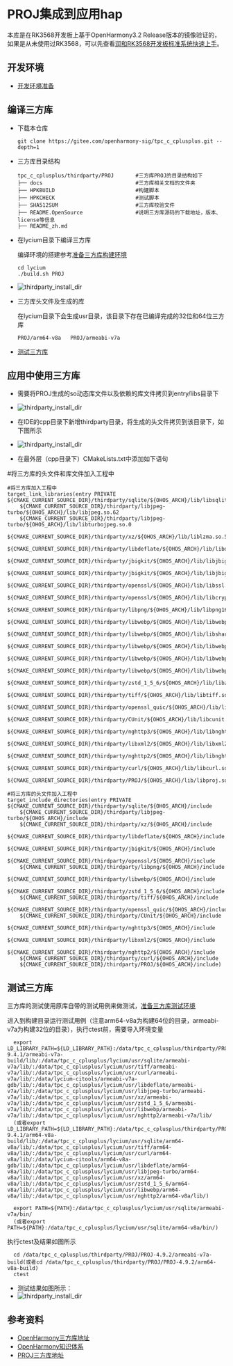# PROJ集成到应用hap

本库是在RK3568开发板上基于OpenHarmony3.2 Release版本的镜像验证的，如果是从未使用过RK3568，可以先查看[润和RK3568开发板标准系统快速上手](https://gitee.com/openharmony-sig/knowledge_demo_temp/tree/master/docs/rk3568_helloworld)。

## 开发环境

- [开发环境准备](../../../docs/hap_integrate_environment.md)

## 编译三方库

- 下载本仓库

  ```shell
  git clone https://gitee.com/openharmony-sig/tpc_c_cplusplus.git --depth=1
  ```

- 三方库目录结构

  ```shell
  tpc_c_cplusplus/thirdparty/PROJ       #三方库PROJ的目录结构如下
  ├── docs                             	#三方库相关文档的文件夹
  ├── HPKBUILD                         	#构建脚本
  ├── HPKCHECK                         	#测试脚本
  ├── SHA512SUM                        	#三方库校验文件
  ├── README.OpenSource                	#说明三方库源码的下载地址，版本、license等信息
  ├── README_zh.md   
  ```
  
- 在lycium目录下编译三方库

  编译环境的搭建参考[准备三方库构建环境](../../../lycium/README.md#1编译环境准备)

  ```shell
  cd lycium
  ./build.sh PROJ
  ```
- ![thirdparty_install_dir](pic/build_PROJ.PNG)

- 三方库头文件及生成的库

  在lycium目录下会生成usr目录，该目录下存在已编译完成的32位和64位三方库

  ```shell
  PROJ/arm64-v8a   PROJ/armeabi-v7a
  ```
  
- [测试三方库](#测试三方库)

## 应用中使用三方库

- 需要将PROJ生成的so动态库文件以及依赖的库文件拷贝到entry/libs目录下

- ![thirdparty_install_dir](pic/PROJ_so_ide.PNG)

- 在IDE的cpp目录下新增thirdparty目录，将生成的头文件拷贝到该目录下，如下图所示
  
- ![thirdparty_install_dir](pic/PROJ_include_ide.PNG)

- 在最外层（cpp目录下）CMakeLists.txt中添加如下语句

#将三方库的头文件和库文件加入工程中
```
#将三方库加入工程中
target_link_libraries(entry PRIVATE ${CMAKE_CURRENT_SOURCE_DIR}/thirdparty/sqlite/${OHOS_ARCH}/lib/libsqlite3.so.0
    ${CMAKE_CURRENT_SOURCE_DIR}/thirdparty/libjpeg-turbo/${OHOS_ARCH}/lib/libjpeg.so.62
    ${CMAKE_CURRENT_SOURCE_DIR}/thirdparty/libjpeg-turbo/${OHOS_ARCH}/lib/libturbojpeg.so.0
    ${CMAKE_CURRENT_SOURCE_DIR}/thirdparty/xz/${OHOS_ARCH}/lib/liblzma.so.5
    ${CMAKE_CURRENT_SOURCE_DIR}/thirdparty/libdeflate/${OHOS_ARCH}/lib/libdeflate.so.0
    ${CMAKE_CURRENT_SOURCE_DIR}/thirdparty/jbigkit/${OHOS_ARCH}/lib/libjbig.a
    ${CMAKE_CURRENT_SOURCE_DIR}/thirdparty/jbigkit/${OHOS_ARCH}/lib/libjbig85.a
    ${CMAKE_CURRENT_SOURCE_DIR}/thirdparty/openssl/${OHOS_ARCH}/lib/libssl.a
    ${CMAKE_CURRENT_SOURCE_DIR}/thirdparty/openssl/${OHOS_ARCH}/lib/libcrypto.a
    ${CMAKE_CURRENT_SOURCE_DIR}/thirdparty/libpng/${OHOS_ARCH}/lib/libpng16.so.16
    ${CMAKE_CURRENT_SOURCE_DIR}/thirdparty/libwebp/${OHOS_ARCH}/lib/libwebp.so.7
    ${CMAKE_CURRENT_SOURCE_DIR}/thirdparty/libwebp/${OHOS_ARCH}/lib/libsharpyuv.so.0
    ${CMAKE_CURRENT_SOURCE_DIR}/thirdparty/libwebp/${OHOS_ARCH}/lib/libwebpdecoder.so.3
    ${CMAKE_CURRENT_SOURCE_DIR}/thirdparty/libwebp/${OHOS_ARCH}/lib/libwebpdemux.so.2
    ${CMAKE_CURRENT_SOURCE_DIR}/thirdparty/libwebp/${OHOS_ARCH}/lib/libwebpmux.so.3
    ${CMAKE_CURRENT_SOURCE_DIR}/thirdparty/zstd_1_5_6/${OHOS_ARCH}/lib/libzstd.so.1
    ${CMAKE_CURRENT_SOURCE_DIR}/thirdparty/tiff/${OHOS_ARCH}/lib/libtiff.so.6
    ${CMAKE_CURRENT_SOURCE_DIR}/thirdparty/openssl_quic/${OHOS_ARCH}/lib/libcrypto.a
    ${CMAKE_CURRENT_SOURCE_DIR}/thirdparty/CUnit/${OHOS_ARCH}/lib/libcunit.so.1
    ${CMAKE_CURRENT_SOURCE_DIR}/thirdparty/nghttp3/${OHOS_ARCH}/lib/libnghttp3.so.5
    ${CMAKE_CURRENT_SOURCE_DIR}/thirdparty/libxml2/${OHOS_ARCH}/lib/libxml2.so
    ${CMAKE_CURRENT_SOURCE_DIR}/thirdparty/nghttp2/${OHOS_ARCH}/lib/libnghttp2.so.14
    ${CMAKE_CURRENT_SOURCE_DIR}/thirdparty/curl/${OHOS_ARCH}/lib/libcurl.so.4
    ${CMAKE_CURRENT_SOURCE_DIR}/thirdparty/PROJ/${OHOS_ARCH}/lib/libproj.so.25)

#将三方库的头文件加入工程中
target_include_directories(entry PRIVATE ${CMAKE_CURRENT_SOURCE_DIR}/thirdparty/sqlite/${OHOS_ARCH}/include
    ${CMAKE_CURRENT_SOURCE_DIR}/thirdparty/libjpeg-turbo/${OHOS_ARCH}/include
    ${CMAKE_CURRENT_SOURCE_DIR}/thirdparty/xz/${OHOS_ARCH}/include
    ${CMAKE_CURRENT_SOURCE_DIR}/thirdparty/libdeflate/${OHOS_ARCH}/include
    ${CMAKE_CURRENT_SOURCE_DIR}/thirdparty/jbigkit/${OHOS_ARCH}/include
    ${CMAKE_CURRENT_SOURCE_DIR}/thirdparty/openssl/${OHOS_ARCH}/include
    ${CMAKE_CURRENT_SOURCE_DIR}/thirdparty/libpng/${OHOS_ARCH}/include
    ${CMAKE_CURRENT_SOURCE_DIR}/thirdparty/libwebp/${OHOS_ARCH}/include
    ${CMAKE_CURRENT_SOURCE_DIR}/thirdparty/zstd_1_5_6/${OHOS_ARCH}/include
    ${CMAKE_CURRENT_SOURCE_DIR}/thirdparty/tiff/${OHOS_ARCH}/include
    ${CMAKE_CURRENT_SOURCE_DIR}/thirdparty/openssl_quic/${OHOS_ARCH}/include
    ${CMAKE_CURRENT_SOURCE_DIR}/thirdparty/CUnit/${OHOS_ARCH}/include
    ${CMAKE_CURRENT_SOURCE_DIR}/thirdparty/nghttp3/${OHOS_ARCH}/include
    ${CMAKE_CURRENT_SOURCE_DIR}/thirdparty/libxml2/${OHOS_ARCH}/include
    ${CMAKE_CURRENT_SOURCE_DIR}/thirdparty/nghttp2/${OHOS_ARCH}/include
    ${CMAKE_CURRENT_SOURCE_DIR}/thirdparty/curl/${OHOS_ARCH}/include
    ${CMAKE_CURRENT_SOURCE_DIR}/thirdparty/PROJ/${OHOS_ARCH}/include)
```

## 测试三方库

三方库的测试使用原库自带的测试用例来做测试，[准备三方库测试环境](../../../lycium/README.md#3ci环境准备)

进入到构建目录运行测试用例（注意arm64-v8a为构建64位的目录，armeabi-v7a为构建32位的目录），执行ctest前，需要导入环境变量
```shell
  export LD_LIBRARY_PATH=${LD_LIBRARY_PATH}:/data/tpc_c_cplusplus/thirdparty/PROJ/PROJ-9.4.1/armeabi-v7a-build/lib/:/data/tpc_c_cplusplus/lycium/usr/sqlite/armeabi-v7a/lib/:/data/tpc_c_cplusplus/lycium/usr/tiff/armeabi-v7a/lib/:/data/tpc_c_cplusplus/lycium/usr/curl/armeabi-v7a/lib/:/data/lycium-citools/armeabi-v7a-gdb/lib/:/data/tpc_c_cplusplus/lycium/usr/libdeflate/armeabi-v7a/lib/:/data/tpc_c_cplusplus/lycium/usr/libjpeg-turbo/armeabi-v7a/lib/:/data/tpc_c_cplusplus/lycium/usr/xz/armeabi-v7a/lib/:/data/tpc_c_cplusplus/lycium/usr/zstd_1_5_6/armeabi-v7a/lib/:/data/tpc_c_cplusplus/lycium/usr/libwebp/armeabi-v7a/lib/:/data/tpc_c_cplusplus/lycium/usr/nghttp2/armeabi-v7a/lib/
  (或者export LD_LIBRARY_PATH=${LD_LIBRARY_PATH}:/data/tpc_c_cplusplus/thirdparty/PROJ/PROJ-9.4.1/arm64-v8a-build/lib/:/data/tpc_c_cplusplus/lycium/usr/sqlite/arm64-v8a/lib/:/data/tpc_c_cplusplus/lycium/usr/tiff/arm64-v8a/lib/:/data/tpc_c_cplusplus/lycium/usr/curl/arm64-v8a/lib/:/data/lycium-citools/arm64-v8a-gdb/lib/:/data/tpc_c_cplusplus/lycium/usr/libdeflate/arm64-v8a/lib/:/data/tpc_c_cplusplus/lycium/usr/libjpeg-turbo/arm64-v8a/lib/:/data/tpc_c_cplusplus/lycium/usr/xz/arm64-v8a/lib/:/data/tpc_c_cplusplus/lycium/usr/zstd_1_5_6/arm64-v8a/lib/:/data/tpc_c_cplusplus/lycium/usr/libwebp/arm64-v8a/lib/:/data/tpc_c_cplusplus/lycium/usr/nghttp2/arm64-v8a/lib/)

  export PATH=${PATH}:/data/tpc_c_cplusplus/lycium/usr/sqlite/armeabi-v7a/bin/
  (或者export PATH=${PATH}:/data/tpc_c_cplusplus/lycium/usr/sqlite/arm64-v8a/bin/)
```
执行ctest及结果如图所示
```shell
  cd /data/tpc_c_cplusplus/thirdparty/PROJ/PROJ-4.9.2/armeabi-v7a-build(或者cd /data/tpc_c_cplusplus/thirdparty/PROJ/PROJ-4.9.2/arm64-v8a-build)
  ctest
```

- 测试结果如图所示：
- ![thirdparty_install_dir](pic/ctest.PNG)

## 参考资料

- [OpenHarmony三方库地址](https://gitee.com/openharmony-tpc)
- [OpenHarmony知识体系](https://gitee.com/openharmony-sig/knowledge)
- [PROJ三方库地址](https://github.com/OSGeo/PROJ)

